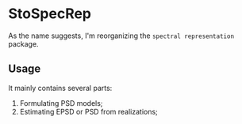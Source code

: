 # StoSpecRep

As the name suggests, I'm reorganizing the `spectral representation` package. 

## Usage
It mainly contains several parts:
1. Formulating PSD models;
2. Estimating EPSD or PSD from realizations;
